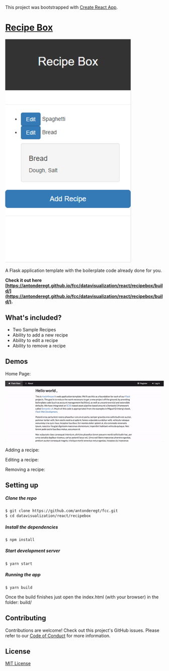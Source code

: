 This project was bootstrapped with [Create React App](https://github.com/facebookincubator/create-react-app).

# [Recipe Box](https://antonderegt.github.io/fcc/datavisualization/react/recipebox/build/)
<img src="readme_media/recipe-box.png" width="400"/>

A Flask application template with the boilerplate code already done for you.


**Check it out here [https://antonderegt.github.io/fcc/datavisualization/react/recipebox/build/](https://antonderegt.github.io/fcc/datavisualization/react/recipebox/build/).**

## What's included?

* Two Sample Recipes
* Ability to add a new recipe
* Ability to edit a recipe
* Ability to remove a recipe

## Demos

Home Page:

![home](readme_media/home.gif "home")

Adding a recipe:

<!-- ![adding](readme_media/adding.gif "adding") -->

Editing a recipe:

<!-- ![editing](readme_media/editing.gif "editing") -->

Removing a recipe:

<!-- ![removing](readme_media/removing.gif "removing") -->

## Setting up

##### Clone the repo

```
$ git clone https://github.com/antonderegt/fcc.git
$ cd datavisualization/react/recipebox
```

##### Install the dependencies

```
$ npm install
```

##### Start development server

```
$ yarn start
```


##### Running the app

```
$ yarn build
```
Once the build finishes just open the index.html (with your browser) in the folder: build/

## Contributing

Contributions are welcome! Check out this project's GitHub issues. Please refer to our [Code of Conduct](./CONDUCT.md) for more information.

## License
[MIT License](LICENSE.md)
